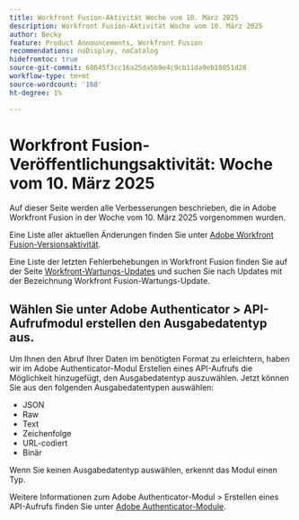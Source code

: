 ```yaml
---
title: Workfront Fusion-Aktivität Woche vom 10. März 2025
description: Workfront Fusion-Aktivität Woche vom 10. März 2025
author: Becky
feature: Product Announcements, Workfront Fusion
recommendations: noDisplay, noCatalog
hidefromtoc: true
source-git-commit: 68645f3cc16a25da5b9e4c9cb11da9eb18051d28
workflow-type: tm+mt
source-wordcount: '168'
ht-degree: 1%

---
```


# Workfront Fusion-Veröffentlichungsaktivität: Woche vom 10. März 2025

Auf dieser Seite werden alle Verbesserungen beschrieben, die in Adobe Workfront Fusion in der Woche vom 10. März 2025 vorgenommen wurden.

Eine Liste aller aktuellen Änderungen finden Sie unter [Adobe Workfront Fusion-Versionsaktivität](/help/workfront-fusion/fusion-product-releases/fusion-release-activity.md).

Eine Liste der letzten Fehlerbehebungen in Workfront Fusion finden Sie auf der Seite [Workfront-Wartungs-Updates](https://experienceleague.adobe.com/de/docs/workfront-known-issues/releases/current-updates) und suchen Sie nach Updates mit der Bezeichnung Workfront Fusion-Wartungs-Update.


## Wählen Sie unter Adobe Authenticator > API-Aufrufmodul erstellen den Ausgabedatentyp aus.

Um Ihnen den Abruf Ihrer Daten im benötigten Format zu erleichtern, haben wir im Adobe Authenticator-Modul Erstellen eines API-Aufrufs die Möglichkeit hinzugefügt, den Ausgabedatentyp auszuwählen. Jetzt können Sie aus den folgenden Ausgabedatentypen auswählen:

* JSON
* Raw
* Text
* Zeichenfolge
* URL-codiert
* Binär

Wenn Sie keinen Ausgabedatentyp auswählen, erkennt das Modul einen Typ.

Weitere Informationen zum Adobe Authenticator-Modul > Erstellen eines API-Aufrufs finden Sie unter [Adobe Authenticator-Module](/help/workfront-fusion/references/apps-and-modules/adobe-connectors/adobe-authenticator-modules.md).

